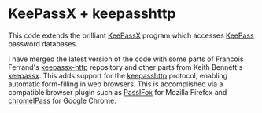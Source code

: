 # KeePassX + keepasshttp

This code extends the brilliant [KeePassX](https://www.keepassx.org/) program
which accesses [KeePass](http://keepass.info/) password databases.

I have merged the latest version of the code with some parts of Francois
Ferrand's [keepassx-http](https://gitorious.org/keepassx/keepassx-http/)
repository and other parts from Keith Bennett's [keepassx](https://github.com/keithbennett/keepassx).
This adds support for the [keepasshttp](https://github.com/pfn/keepasshttp/)
protocol, enabling automatic form-filling in web browsers. This is accomplished
via a compatible browser plugin such as
[PassIFox](https://passifox.appspot.com/passifox.xpi) for Mozilla Firefox and
[chromeIPass](https://chrome.google.com/webstore/detail/chromeipass/ompiailgknfdndiefoaoiligalphfdae)
for Google Chrome.

